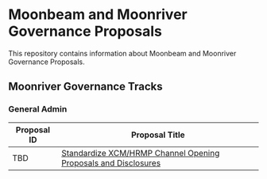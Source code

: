 # Moonbeam and Moonriver Governance Proposals

This repository contains information about Moonbeam and Moonriver Governance Proposals.

## Moonriver Governance Tracks

### General Admin

| Proposal ID | Proposal Title |
| --- | --- |
| TBD |[Standardize XCM/HRMP Channel Opening Proposals and Disclosures](moonriver/general_admin/standardize_xcm_opening.md) |


